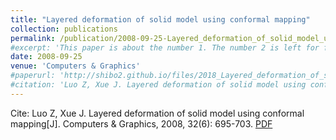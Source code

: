 ```yaml
---
title: "Layered deformation of solid model using conformal mapping"
collection: publications
permalink: /publication/2008-09-25-Layered_deformation_of_solid_model_using_conformal_mapping
#excerpt: 'This paper is about the number 1. The number 2 is left for future work.'
date: 2008-09-25
venue: 'Computers & Graphics'
#paperurl: 'http://shibo2.github.io/files/2018_Layered_deformation_of_solid_model_using_conformal_mapping.pdf'
#citation: 'Luo Z, Xue J. Layered deformation of solid model using conformal mapping[J]. Computers & Graphics, 2008, 32(6): 695-703.'
---
```


Cite: Luo Z, Xue J. Layered deformation of solid model using conformal mapping[J]. Computers & Graphics, 2008, 32(6): 695-703. [PDF](http://shibo2.github.io/files/2008_Layered_deformation_of_solid_model_using_conformal_mapping.pdf)
